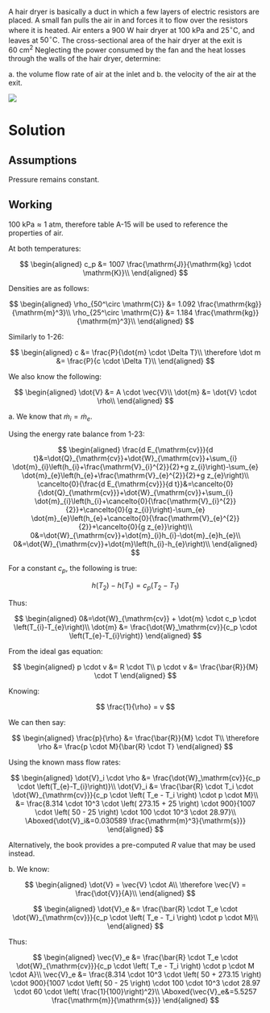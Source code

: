 A hair dryer is basically a duct in which a few layers of electric
resistors are placed. A small fan pulls the air in and forces it to flow
over the resistors where it is heated. Air enters a $900\mathrm{~W}$
hair dryer at $100 \mathrm{~kPa}$ and $25^{\circ} \mathrm{C}$, and
leaves at $50^{\circ} \mathrm{C}$. The cross-sectional area of the hair
dryer at the exit is $60 \mathrm{~cm}^{2}$ Neglecting the power consumed
by the fan and the heat losses through the walls of the hair dryer,
determine:

a.  the volume flow rate of air at the inlet and
b.  the velocity of the air at the exit.

![](!imgdir/05c979e81d1dec1ffa122875d4fcc226294bfdf2.png)

# Solution

## Assumptions

Pressure remains constant.

## Working

$100 \mathrm{~kPa} \approx 1 \mathrm{~atm}$, therefore table A-15 will
be used to reference the properties of air.

At both temperatures:

$$
\begin{aligned}
c_p &= 1007 \frac{\mathrm{J}}{\mathrm{kg} \cdot \mathrm{K}}\\
\end{aligned}
$$

Densities are as follows:

$$
\begin{aligned}
\rho_{50^\circ \mathrm{C}} &= 1.092 \frac{\mathrm{kg}}{\mathrm{m}^3}\\
\rho_{25^\circ \mathrm{C}} &= 1.184 \frac{\mathrm{kg}}{\mathrm{m}^3}\\
\end{aligned}
$$

Similarly to 1-26:

$$
\begin{aligned}
c &= \frac{P}{\dot{m} \cdot \Delta T}\\
\therefore \dot m &= \frac{P}{c \cdot \Delta T}\\
\end{aligned}
$$

We also know the following:

$$
\begin{aligned}
\dot{V} &= A \cdot \vec{V}\\
\dot{m} &= \dot{V} \cdot \rho\\
\end{aligned}
$$

a.  We know that $\dot{m}_i = \dot{m}_e$.

Using the energy rate balance from 1-23:

$$
\begin{aligned}
\frac{d E_{\mathrm{cv}}}{d t}&=\dot{Q}_{\mathrm{cv}}+\dot{W}_{\mathrm{cv}}+\sum_{i} \dot{m}_{i}\left(h_{i}+\frac{\mathrm{V}_{i}^{2}}{2}+g z_{i}\right)-\sum_{e} \dot{m}_{e}\left(h_{e}+\frac{\mathrm{V}_{e}^{2}}{2}+g z_{e}\right)\\
\cancelto{0}{\frac{d E_{\mathrm{cv}}}{d t}}&=\cancelto{0}{\dot{Q}_{\mathrm{cv}}}+\dot{W}_{\mathrm{cv}}+\sum_{i} \dot{m}_{i}\left(h_{i}+\cancelto{0}{\frac{\mathrm{V}_{i}^{2}}{2}}+\cancelto{0}{g z_{i}}\right)-\sum_{e} \dot{m}_{e}\left(h_{e}+\cancelto{0}{\frac{\mathrm{V}_{e}^{2}}{2}}+\cancelto{0}{g z_{e}}\right)\\
0&=\dot{W}_{\mathrm{cv}}+\dot{m}_{i}h_{i}-\dot{m}_{e}h_{e}\\
0&=\dot{W}_{\mathrm{cv}}+\dot{m}\left(h_{i}-h_{e}\right)\\
\end{aligned}
$$

For a constant $c_p$, the following is true:

$$
h\left(T_{2}\right)-h\left(T_{1}\right)=c_{p}\left(T_{2}-T_{1}\right)
$$

Thus:

$$
\begin{aligned}
0&=\dot{W}_{\mathrm{cv}} + \dot{m} \cdot c_p \cdot \left(T_{i}-T_{e}\right)\\
\dot{m} &= \frac{\dot{W}_\mathrm{cv}}{c_p \cdot \left(T_{e}-T_{i}\right)}
\end{aligned}
$$

From the ideal gas equation:

$$
\begin{aligned}
p \cdot v &= R \cdot T\\
p \cdot v &= \frac{\bar{R}}{M} \cdot T
\end{aligned}
$$

Knowing:

$$
\frac{1}{\rho} = v
$$

We can then say:

$$
\begin{aligned}
\frac{p}{\rho} &= \frac{\bar{R}}{M} \cdot T\\
\therefore \rho &= \frac{p \cdot M}{\bar{R} \cdot T}
\end{aligned}
$$

Using the known mass flow rates:

$$
\begin{aligned}
\dot{V}_i \cdot \rho &= \frac{\dot{W}_\mathrm{cv}}{c_p \cdot \left(T_{e}-T_{i}\right)}\\
\dot{V}_i &= \frac{\bar{R} \cdot T_i \cdot \dot{W}_{\mathrm{cv}}}{c_p \cdot \left( T_e - T_i \right) \cdot p \cdot M}\\
&= \frac{8.314 \cdot 10^3 \cdot \left( 273.15 + 25 \right) \cdot 900}{1007 \cdot \left( 50 - 25 \right) \cdot 100 \cdot 10^3 \cdot 28.97}\\
\Aboxed{\dot{V}_i&=0.030589 \frac{\mathrm{m}^3}{\mathrm{s}}}
\end{aligned}
$$

Alternatively, the book provides a pre-computed $R$ value that may be
used instead.

b.  We know:

$$
\begin{aligned}
\dot{V} = \vec{V} \cdot A\\
\therefore \vec{V} = \frac{\dot{V}}{A}\\
\end{aligned}
$$

$$
\begin{aligned}
\dot{V}_e &= \frac{\bar{R} \cdot T_e \cdot \dot{W}_{\mathrm{cv}}}{c_p \cdot \left( T_e - T_i \right) \cdot p \cdot M}\\
\end{aligned}
$$

Thus:

$$
\begin{aligned}
\vec{V}_e &= \frac{\bar{R} \cdot T_e \cdot \dot{W}_{\mathrm{cv}}}{c_p \cdot \left( T_e - T_i \right) \cdot p \cdot M \cdot A}\\
\vec{V}_e &= \frac{8.314 \cdot 10^3 \cdot \left( 50 + 273.15 \right) \cdot 900}{1007 \cdot \left( 50 - 25 \right) \cdot 100 \cdot 10^3 \cdot 28.97 \cdot 60 \cdot \left( \frac{1}{100}\right)^2}\\
\Aboxed{\vec{V}_e&=5.5257 \frac{\mathrm{m}}{\mathrm{s}}}
\end{aligned}
$$
